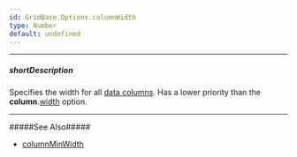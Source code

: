 ```yaml
---
id: GridBase.Options.columnWidth
type: Number
default: undefined
---
```

---
##### shortDescription
Specifies the width for all [data columns](/Documentation/Guide/Widgets/{WidgetName}/Columns/Column_Types/Data_Columns/). Has a lower priority than the **column**.[width]({basewidgetpath}/Configuration/columns/#width) option.

---
#####See Also#####
- [columnMinWidth]({basewidgetpath}/Configuration/#columnMinWidth)